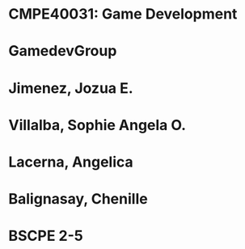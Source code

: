 # CMPE40031: Game Development
# GamedevGroup

# Jimenez, Jozua E.
# Villalba, Sophie Angela O.
# Lacerna, Angelica
# Balignasay, Chenille

# BSCPE 2-5

